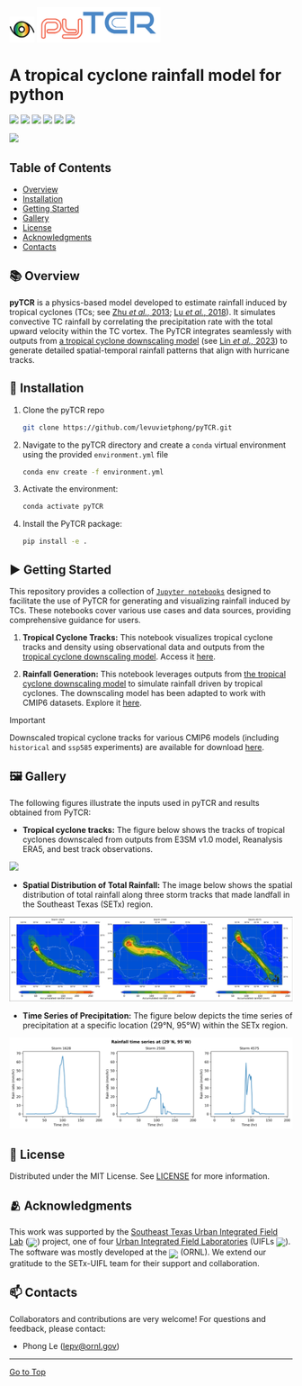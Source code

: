 <p float="left">
<img src="images/logo.gif" alt="Logo" height="45">
<img src="images/pyTCR.png" alt="pyTCR logo" width="220px">
</p>

# A tropical cyclone rainfall model for python

![](https://img.shields.io/github/license/levuvietphong/pyTCR)
![](https://img.shields.io/github/issues/levuvietphong/pyTCR)
![](https://img.shields.io/github/forks/levuvietphong/pyTCR)
![](https://img.shields.io/github/last-commit/levuvietphong/pyTCR)
![](https://img.shields.io/github/downloads/levuvietphong/pyTCR/total)
![](https://img.shields.io/github/v/release/levuvietphong/pyTCR)

![](images/Intro-hurricane.gif)


## Table of Contents

- [Overview](#books-overview)
- [Installation](#wrench-installation)
- [Getting Started](#arrow_forward-getting-started)
- [Gallery](#framed_picture-gallery)
- [License](#page_facing_up-license)
- [Acknowledgments](#people_hugging-acknowledgments)
- [Contacts](#mailbox-contacts)

## :books: Overview
**pyTCR** is a physics-based model developed to estimate rainfall induced by tropical cyclones (TCs; see [Zhu *et al.*, 2013](https://agupubs.onlinelibrary.wiley.com/doi/full/10.1002/2013GL058284); [Lu *et al.*, 2018](https://journals.ametsoc.org/view/journals/atsc/75/7/jas-d-17-0264.1.xml)). It simulates convective TC rainfall by correlating the precipitation rate with the total upward velocity within the TC vortex. The PyTCR integrates seamlessly with outputs from [a tropical cyclone downscaling model](https://github.com/linjonathan/tropical_cyclone_risk) (see [Lin *et al.,* 2023](https://agupubs.onlinelibrary.wiley.com/doi/full/10.1029/2023MS003686)) to generate detailed spatial-temporal rainfall patterns that align with hurricane tracks.

## :wrench: Installation

1. Clone the pyTCR repo
    ```sh
    git clone https://github.com/levuvietphong/pyTCR.git
    ```

2. Navigate to the pyTCR directory and create a `conda` virtual environment using the provided `environment.yml` file
    ```sh
    conda env create -f environment.yml
    ```

3. Activate the environment:
    ```sh
    conda activate pyTCR
    ```

4. Install the PyTCR package:
    ```sh
    pip install -e .
    ```

## :arrow_forward: Getting Started
This repository provides a collection of [`Jupyter notebooks`](https://github.com/levuvietphong/pyTCR/tree/main/notebooks) designed to facilitate the use of PyTCR for generating and visualizing rainfall induced by TCs. These notebooks cover various use cases and data sources, providing comprehensive guidance for users.

1. **Tropical Cyclone Tracks:** This notebook visualizes tropical cyclone tracks and density using observational data and outputs from the [tropical cyclone downscaling model](https://github.com/linjonathan/tropical_cyclone_risk). Access it [here](./notebooks/ex1_tropical_cyclone_tracks.ipynb).

2. **Rainfall Generation:** This notebook leverages outputs from [the tropical cyclone downscaling model](https://github.com/linjonathan/tropical_cyclone_risk) to simulate rainfall driven by tropical cyclones. The downscaling model has been adapted to work with CMIP6 datasets. Explore it [here](./notebooks/ex2_rainfall_generation.ipynb).

> [!IMPORTANT]
> Downscaled tropical cyclone tracks for various CMIP6 models (including `historical` and `ssp585` experiments) are available for download [here](https://web.corral.tacc.utexas.edu/setxuifl/tropical_cyclones/downscaled_cmip6_tracks).

## :framed_picture: Gallery
The following figures illustrate the inputs used in pyTCR and results obtained from PyTCR:

- **Tropical cyclone tracks:** The figure below shows the tracks of tropical cyclones downscaled from outputs from E3SM v1.0 model, Reanalysis ERA5, and best track observations.

![](images/hurricane_tracks.gif)

- **Spatial Distribution of Total Rainfall:** The image below shows the spatial distribution of total rainfall along three storm tracks that made landfall in the Southeast Texas (SETx) region.

![](images/cumulative_rain_3storms.png)

- **Time Series of Precipitation:** The figure below depicts the time series of precipitation at a specific location (29°N, 95°W) within the SETx region.

![](images/rainfall_timeseries.png)


## :page_facing_up: License
Distributed under the MIT License. See [LICENSE](LICENSE) for more information.


## :people_hugging: Acknowledgments
This work was supported by the [Southeast Texas Urban Integrated Field Lab](https://setx-uifl.org/) (<img src="https://setx-uifl.org/wp-content/uploads/2023/08/SETx-URBAN-IFL-Logo-Full-Color-Final-300x109.png" height="22" style="vertical-align: -5px" />) project, one of four [Urban Integrated Field Laboratories](https://ess.science.energy.gov/urban-ifls/) (UIFLs <img src="https://ess.science.energy.gov/urban-ifls/wp-content/uploads/sites/2/2023/04/UIFL-logo-final.jpg" height="22" style="vertical-align: -4px" />). The software was mostly developed at the <img src="https://map.ornl.org/art/logo.png" height="22" style="vertical-align: -6px"/> (ORNL). We extend our gratitude to the SETx-UIFL team for their support and collaboration.


## :mailbox: Contacts
Collaborators and contributions are very welcome! For questions and feedback, please contact:
- Phong Le (lepv@ornl.gov)

<hr>

[Go to Top](#table-of-contents)